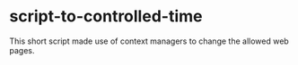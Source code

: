 # script-to-controlled-time
This short script made use of context managers to change the allowed web pages.
